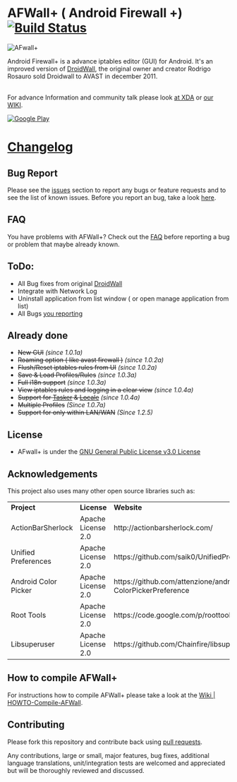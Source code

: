 AFWall+ ( Android Firewall +) [![Build Status](https://travis-ci.org/github/android.png)](https://travis-ci.org/github/afwall)
======

![AFwall+](http://s1.directupload.net/images/121120/zg3xi7w9.png)

Android Firewall+ is a advance iptables editor (GUI) for Android. It's an improved version of [DroidWall](http://code.google.com/p/droidwall), the original owner and creator Rodrigo Rosauro sold Droidwall to AVAST in december 2011.

<br>For advance Information and community talk please look [at XDA](http://forum.xda-developers.com/showthread.php?t=1957231) or [our WIKI](https://github.com/ukanth/afwall/wiki).

[![Google Play](http://developer.android.com/images/brand/en_generic_rgb_wo_45.png)](https://play.google.com/store/apps/details?id=dev.ukanth.ufirewall)

[Changelog](https://github.com/ukanth/afwall/blob/master/Changelog.md)
======

## Bug Report
Please see the [issues](https://github.com/ukanth/afwall/issues) section to
report any bugs or feature requests and to see the list of known issues. Before you report an bug, take a look [here](https://github.com/ukanth/afwall/wiki/HOWTO-Report-Bug).  


## FAQ
You have problems with AFWall+? Check out the [FAQ](https://github.com/ukanth/afwall/wiki/FAQ) before reporting a bug or problem that maybe already known.


## ToDo:
* All Bug fixes from original [DroidWall](http://code.google.com/p/droidwall/)
* Integrate with Network Log 
* Uninstall application from list window ( or open manage application from list)
* All Bugs [you reporting](https://github.com/ukanth/afwall/issues)


## Already done
* ~~New GUI~~ <i>(since 1.0.1a)</i>
* ~~Roaming option ( like avast firewall )~~ <i>(since 1.0.2a)</i>
* ~~Flush/Reset iptables rules from UI~~ <i>(since 1.0.2a)</i>
* ~~Save & Load Profiles/Rules~~ <i>(since 1.0.3a)</i>
* ~~Full i18n support~~ <i>(since 1.0.3a)</i>
* ~~View iptables rules and logging in a clear view~~ <i>(since 1.0.4a)</i>
* ~~Support for [Tasker](http://tasker.dinglisch.net/) & [Locale](http://www.twofortyfouram.com/)~~ <i>(since 1.0.4a)</i>
* ~~Multiple Profiles~~ <i> (Since 1.0.7a)</i>
* ~~Support for only within LAN/WAN~~ <i> (Since 1.2.5)</i> 



## License

* AFwall+ is under the [GNU General Public License v3.0 License](https://www.gnu.org/licenses/gpl.html)
 

## Acknowledgements

This project also uses many other open source libraries such as:

<table>
    <tr>
        <td><strong>Project</strong></td>
        <td><strong>License</strong></td>
        <td><strong>Website</strong></td>
    </tr>
    <tr>
        <td>ActionBarSherlock</td>
        <td>Apache License 2.0</td>
        <td>http://actionbarsherlock.com/</td>
    </tr>
    <tr>
        <td>Unified Preferences</td>
        <td>Apache License 2.0</td>
        <td>https://github.com/saik0/UnifiedPreference/</td>
    </tr>
    <tr>
        <td>Android Color Picker</td>
        <td>Apache License 2.0</td>
        <td>https://github.com/attenzione/android-ColorPickerPreference</td>
    </tr>
    <tr>
        <td>Root Tools</td>
        <td>Apache License 2.0</td>
        <td>https://code.google.com/p/roottools/</td>
    </tr>
    <tr>
        <td>Libsuperuser</td>
        <td>Apache License 2.0</td>
        <td>https://github.com/Chainfire/libsuperuser</td>
    </tr>
</table>



## How to compile AFWall+
For instructions how to compile AFWall+ please take a look at the [Wiki | HOWTO-Compile-AFWall](https://github.com/ukanth/afwall/wiki/HOWTO-Compile-AFWall).

## Contributing

Please fork this repository and contribute back using
[pull requests](https://github.com/ukanth/afwall/pulls).

Any contributions, large or small, major features, bug fixes, additional
language translations, unit/integration tests are welcomed and appreciated
but will be thoroughly reviewed and discussed.

